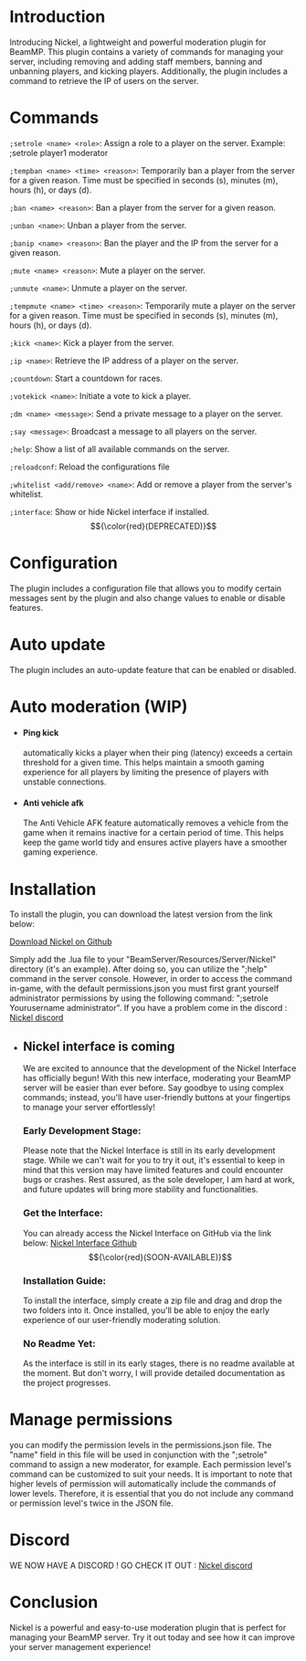 # Introduction
Introducing Nickel, a lightweight and powerful moderation plugin for BeamMP. This plugin contains a variety of commands for managing your server, including removing and adding staff members, banning and unbanning players, and kicking players. Additionally, the plugin includes a command to retrieve the IP of users on the server.

# Commands
``;setrole <name> <role>``: Assign a role to a player on the server. Example: ;setrole player1 moderator

``;tempban <name> <time> <reason>``: Temporarily ban a player from the server for a given reason. Time must be specified in seconds (s), minutes (m), hours (h), or days (d).

``;ban <name> <reason>``: Ban a player from the server for a given reason.

``;unban <name>``: Unban a player from the server.

``;banip <name> <reason>``: Ban the player and the IP from the server for a given reason.

``;mute <name> <reason>``: Mute a player on the server.

``;unmute <name>``: Unmute a player on the server.

``;tempmute <name> <time> <reason>``: Temporarily mute a player on the server for a given reason. Time must be specified in seconds (s), minutes (m), hours (h), or days (d).

``;kick <name>``: Kick a player from the server.

``;ip <name>``: Retrieve the IP address of a player on the server.

``;countdown``: Start a countdown for races.

``;votekick <name>``: Initiate a vote to kick a player.

``;dm <name> <message>``: Send a private message to a player on the server.

``;say <message>``: Broadcast a message to all players on the server.

``;help``: Show a list of all available commands on the server.

``;reloadconf``: Reload the configurations file

``;whitelist <add/remove> <name>``: Add or remove a player from the server's whitelist.

``;interface``: Show or hide Nickel interface if installed. $${\color{red}(DEPRECATED)}$$

# Configuration
The plugin includes a configuration file that allows you to modify certain messages sent by the plugin and also change values to enable or disable features.

# Auto update 
The plugin includes an auto-update feature that can be enabled or disabled.

# Auto moderation (WIP)

- #### Ping kick 
    automatically kicks a player when their ping (latency) exceeds a certain threshold for a given time. This helps maintain a smooth gaming experience for all players by limiting the presence of players with unstable connections.

- #### Anti vehicle afk
    The Anti Vehicle AFK feature automatically removes a vehicle from the game when it remains inactive for a certain period of time. This helps keep the game world tidy and ensures active players have a smoother gaming experience.

# Installation
To install the plugin, you can download the latest version from the link below:

[Download Nickel on Github](https://github.com/boubouleuh/Nickel-BeamMP-Plugin)

Simply add the .lua file to your "BeamServer/Resources/Server/Nickel" directory (it's an example). After doing so, you can utilize the ";help" command in the server console. However, in order to access the command in-game, with the default permissions.json you must first grant yourself administrator permissions by using the following command: ";setrole Yourusername administrator". If you have a problem come in the discord : [Nickel discord](https://discord.gg/h5P84FFw7B)

- ## Nickel interface is coming
    We are excited to announce that the development of the Nickel Interface has officially begun! With this new interface, moderating your BeamMP server will be easier than ever before. Say goodbye to using complex commands; instead, you'll have user-friendly buttons at your fingertips to manage your server effortlessly!

    ### Early Development Stage:
    Please note that the Nickel Interface is still in its early development stage. While we can't wait for you to try it out, it's essential to keep in mind that this version may have limited features and could encounter bugs or crashes. Rest assured, as the sole developer, I am hard at work, and future updates will bring more stability and functionalities.

    ### Get the Interface:
    You can already access the Nickel Interface on GitHub via the link below:
    [Nickel Interface Github](https://github.com/boubouleuh/Nickel-Interface) $${\color{red}(SOON-AVAILABLE)}$$

    ### Installation Guide:
    To install the interface, simply create a zip file and drag and drop the two folders into it. Once installed, you'll be able to enjoy the early experience of our user-friendly moderating solution.

    ### No Readme Yet:
    As the interface is still in its early stages, there is no readme available at the moment. But don't worry, I will provide detailed documentation as the project progresses.

# Manage permissions
you can modify the permission levels in the permissions.json file. The "name" field in this file will be used in conjunction with the ";setrole" command to assign a new moderator, for example. Each permission level's command can be customized to suit your needs. It is important to note that higher levels of permission will automatically include the commands of lower levels. Therefore, it is essential that you do not include any command or permission level's twice in the JSON file.


# Discord
WE NOW HAVE A DISCORD ! GO CHECK IT OUT :
[Nickel discord](https://discord.gg/h5P84FFw7B)

# Conclusion
Nickel is a powerful and easy-to-use moderation plugin that is perfect for managing your BeamMP server. Try it out today and see how it can improve your server management experience!

